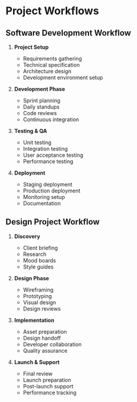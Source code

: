 # Project Workflows

## Software Development Workflow
1. **Project Setup**
   - Requirements gathering
   - Technical specification
   - Architecture design
   - Development environment setup

2. **Development Phase**
   - Sprint planning
   - Daily standups
   - Code reviews
   - Continuous integration

3. **Testing & QA**
   - Unit testing
   - Integration testing
   - User acceptance testing
   - Performance testing

4. **Deployment**
   - Staging deployment
   - Production deployment
   - Monitoring setup
   - Documentation

## Design Project Workflow
1. **Discovery**
   - Client briefing
   - Research
   - Mood boards
   - Style guides

2. **Design Phase**
   - Wireframing
   - Prototyping
   - Visual design
   - Design reviews

3. **Implementation**
   - Asset preparation
   - Design handoff
   - Developer collaboration
   - Quality assurance

4. **Launch & Support**
   - Final review
   - Launch preparation
   - Post-launch support
   - Performance tracking
